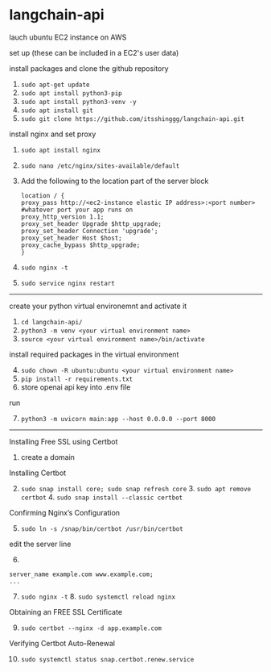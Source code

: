 # langchain-api

lauch ubuntu EC2 instance on AWS

set up (these can be included in a EC2's user data)

install packages and clone the github repository

1. `sudo apt-get update`
2. `sudo apt install python3-pip`
3. `sudo apt install python3-venv -y`
4. `sudo apt install git`
5. `sudo git clone https://github.com/itsshinggg/langchain-api.git`

install nginx and set proxy

1. `sudo apt install nginx`
2. `sudo nano /etc/nginx/sites-available/default`
3. Add the following to the location part of the server block

   ```
   location / {
   proxy_pass http://<ec2-instance elastic IP address>:<port number> #whatever port your app runs on
   proxy_http_version 1.1;
   proxy_set_header Upgrade $http_upgrade;
   proxy_set_header Connection 'upgrade';
   proxy_set_header Host $host;
   proxy_cache_bypass $http_upgrade;
   }
   ```

4. `sudo nginx -t`
5. `sudo service nginx restart`

---

create your python virtual environemnt and activate it

1. `cd langchain-api/`
2. `python3 -m venv <your virtual environment name>`
3. `source <your virtual environment name>/bin/activate`

install required packages in the virtual environment

4. `sudo chown -R ubuntu:ubuntu <your virtual environment name>`
5. `pip install -r requirements.txt`
6. store openai api key into .env file

run

7. `python3 -m uvicorn main:app --host 0.0.0.0 --port 8000`

---

Installing Free SSL using Certbot

1. create a domain

Installing Certbot

2. `sudo snap install core; sudo snap refresh core` 3. `sudo apt remove certbot` 4. `sudo snap install --classic certbot`

Confirming Nginx’s Configuration

5. `sudo ln -s /snap/bin/certbot /usr/bin/certbot`

edit the server line

6.

```...
server_name example.com www.example.com;
...

```

7. `sudo nginx -t` 8. `sudo systemctl reload nginx`

Obtaining an FREE SSL Certificate

9. `sudo certbot --nginx -d app.example.com `

Verifying Certbot Auto-Renewal

10. `sudo systemctl status snap.certbot.renew.service`

```

```

